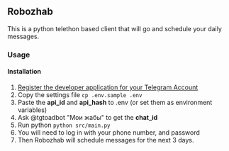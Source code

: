 ## Robozhab

This is a python telethon based client that will go and schedule your daily messages.

### Usage

#### Installation

1. [Register the developer application for your Telegram Account](https://docs.telethon.dev/en/latest/basic/signing-in.html)
2. Copy the settings file ``cp .env.sample .env``
3. Paste the **api_id** and **api_hash** to .env (or set them as environment variables)
4. Ask @tgtoadbot "Мои жабы" to get the **chat_id**
5. Run python ``python src/main.py``
6. You will need to log in with your phone number, and password
7. Then Robozhab will schedule messages for the next 3 days.
